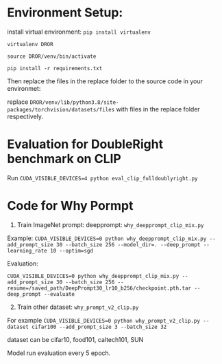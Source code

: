 # Environment Setup:

install virtual environment:
`pip install virtualenv`

`virtualenv DROR`

`source DROR/venv/bin/activate`

`pip install -r requirements.txt`

Then replace the files in the replace folder to the source code in your environmet:  

replace `DROR/venv/lib/python3.8/site-packages/torchvision/datasets/files` with files in the replace folder respectively. 


# Evaluation for DoubleRight benchmark on CLIP

Run `CUDA_VISIBLE_DEVICES=4 python eval_clip_fulldoublyright.py`


# Code for Why Pormpt

1. Train ImageNet prompt:
deepprompt: `why_deepprompt_clip_mix.py`

Example: ``CUDA_VISIBLE_DEVICES=0 python why_deepprompt_clip_mix.py --add_prompt_size 30 --batch_size 256 --model_dir=. --deep_prompt --learning_rate 10 --optim=sgd``

Evaluation:

`CUDA_VISIBLE_DEVICES=0 python why_deepprompt_clip_mix.py --add_prompt_size 30 --batch_size 256 --resume=/saved_path/DeepPrompt30_lr10_b256/checkpoint.pth.tar --deep_prompt --evaluate`


2. Train other dataset: `why_prompt_v2_clip.py`

For example
`CUDA_VISIBLE_DEVICES=0 python why_prompt_v2_clip.py --dataset cifar100 --add_prompt_size 3 --batch_size 32`

dataset can be cifar10, food101, caltech101, SUN

Model run evaluation every 5 epoch.


